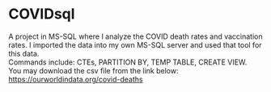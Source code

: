 # COVIDsql
A project in MS-SQL where I analyze the COVID death rates and vaccination rates. I imported the data into my own MS-SQL server and used that tool for this data.\
Commands include: CTEs, PARTITION BY, TEMP TABLE, CREATE VIEW. \
You may download the csv file from the link below: \
https://ourworldindata.org/covid-deaths
